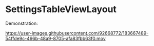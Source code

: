 # SettingsTableViewLayout

Demonstration:

https://user-images.githubusercontent.com/92668772/183667489-54ffde9c-496b-48a9-8705-afa83fbb63f0.mov
